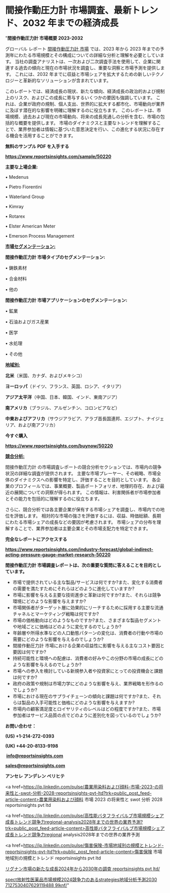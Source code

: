 # 間接作動圧力計 市場調査、最新トレンド、2032 年までの経済成長

"<strong>間接作動圧力計 市場概要 2023-2032</strong>

グローバル レポート <a href=https://www.reportsinsights.com/sample/50220>間接作動圧力計 市場</a> では、2023 年から 2023 年までの予測年にわたる市場規模とその構成についての詳細な分析と理解を必要としています。 当社の調査アナリストは、一次および二次調査手法を使用して、企業に関連する過去の傾向と現在の市場状況を調査し、重要な洞察と市場予測を提供します。 これには、2032 年までに収益と市場シェアを拡大​​するための新しいテクノロジーと革新的なソリューションが含まれています。

このレポートでは、経済成長の現状、新たな傾向、経済成長の政治的および規制上のリスク、およびこの成長に寄与するいくつかの要因も強調しています。 これは、企業が政府の規制、個人支出、世界的に拡大する都市化、市場動向が業界に及ぼす潜在的な影響を明確に理解するのに役立ちます。 このレポートは、市場規模、過去および現在の市場動向、将来の成長見通しの分析を含む、市場の包括的な概要を提供します。 市場のダイナミクスと主要なトレンドを理解することで、業界参加者は情報に基づいた意思決定を行い、この進化する状況に存在する機会を活用することができます。

<strong><b>無料のサンプル PDF を入手する</b></strong>

<a href=https://www.reportsinsights.com/sample/50220><strong><u>https://www.reportsinsights.com/sample/50220</u></strong></a>

<strong>主要な上場企業:</strong>

• Medenus

• Pietro Fiorentini

• Waterland Group

• Kimray

• Rotarex

• Elster American Meter

• Emerson Process Management

<strong><u>市場セグメンテーション</u></strong><strong><u>:</u></strong>

<strong>間接作動圧力計 市場タイプのセグメンテーション:</strong>

• 鋳鉄素材

• 合金材料

• 他の

<strong>間接作動圧力計 市場アプリケーションのセグメンテーション:</strong>

• 鉱業

• 石油およびガス産業

• 医学

• 水処理

• その他

<strong><u>地域別</u></strong><strong><u>:</u></strong>

<strong>北米</strong>（米国、カナダ、およびメキシコ）

<strong>ヨーロッパ</strong>（ドイツ、フランス、英国、ロシア、イタリア）

<strong>アジア太平洋</strong>（中国、日本、韓国、インド、東南アジア）

<strong>南アメリカ</strong>（ブラジル、アルゼンチン、コロンビアなど）

<strong>中東およびアフリカ</strong>（サウジアラビア、アラブ首長国連邦、エジプト、ナイジェリア、および南アフリカ）

<strong>今すぐ購入</strong>

<a href=https://www.reportsinsights.com/buynow/50220><strong><u>https://www.reportsinsights.com/buynow/50220</u></strong></a>

<strong><u>競合分析:</u></strong>

間接作動圧力計 の市場調査レポートの競合分析セクションでは、市場内の競争状況の詳細な調査が提供されます。 主要な市場プレーヤー、その戦略、市場全体のダイナミクスへの影響を特定し、評価することを目的としています。 各企業のプロフィールでは、事業概要、製品ポートフォリオ、地理的存在、および最近の展開についての洞察が得られます。 この情報は、利害関係者が市場参加者とその能力を包括的に理解するのに役立ちます。

さらに、競合分析では各主要企業が保有する市場シェアを調査し、市場内での地位を評価します。 相対的な市場の強さを評価するには、収益、時価総額、長期にわたる市場シェアの成長などの要因が考慮されます。 市場シェアの分布を理解することで、業界参加者は主要企業とその市場支配力を特定できます。

<strong>完全なレポートにアクセスする</strong>

<a href=https://www.reportsinsights.com/industry-forecast/global-indirect-acting-pressure-gauge-market-research-50220><strong><u><b>https://www.reportsinsights.com/industry-forecast/global-indirect-acting-pressure-gauge-market-research-50220</b></u></strong></a>

<strong><b>間接作動圧力計 市場調査レポートは、次の重要な質問に答えることを目的としています。</b></strong>
<ul>
  <li>市場で提供されている主な製品/サービスは何ですか?また、変化する消費者の需要を満たすためにそれらはどのように進化していますか?</li>
  <li>市場に影響を与える主要な技術進歩と革新は何ですか?また、それらは競争環境にどのような影響を与えますか?</li>
  <li>市場関係者がターゲット層に効果的にリーチするために採用する主要な流通チャネルとマーケティング戦略は何ですか?</li>
  <li>市場の価格動向はどのようなものですか?また、さまざまな製品セグメントや地域ごとに価格はどのように変化するのでしょうか?</li>
  <li>年齢層や所得水準などの人口動態パターンの変化は、消費者の行動や市場の需要にどのような影響を与えるのでしょうか?</li>
  <li>間接作動圧力計 市場における企業の収益性に影響を与える主なコスト要因と要因は何ですか?</li>
  <li>持続可能性と環境への配慮は、消費者の好みやこの分野の市場の成長にどのような影響を与えるのでしょうか?</li>
  <li>市場への参入を検討している新規参入者や投資家にとっての投資機会と課題は何ですか?</li>
  <li>政府の政策や規制は市場力学にどのような影響を与え、業界戦略を形作るのでしょうか?</li>
  <li>市場における現在のサプライチェーンの傾向と課題は何ですか?また、それらは製品の入手可能性と価格にどのような影響を与えますか?</li>
  <li>市場内の顧客満足度とロイヤリティのレベルはどの程度ですか?また、市場参加者はサービス品質の点でどのように差別化を図っているのでしょうか?</li>
</ul>
<strong>お問い合わせ：</strong>

<strong>(US) +1-214-272-0393</strong>

<strong>(UK) +44-20-8133-9198</strong>

<strong> </strong><a href=info@reportsinsights.com><strong><u>info@reportsinsights.com</u></strong></a>

<a href=sales@reportsinsights.com><strong><u>sales@reportsinsights.com</u></strong></a>

<strong>アンセレ アンデレン ベリヒテ</strong>

<a href=https://jp.linkedin.com/pulse/農業用染料および顔料-市場-2023-の将来性と-swot-分析-2028-reportsinsights-pvt-ltd?trk=public_post_feed-article-content>農業用染料および顔料 市場 2023 の将来性と swot 分析 2028 reportsinsights pvt ltd</a>

<a href=https://jp.linkedin.com/pulse/高性能バタフライバルブ市場規模シェア成長トレンド競争力regional-analysis2028年までの世界の業界予測?trk=public_post_feed-article-content>高性能バタフライバルブ市場規模シェア成長トレンド競争力regional analysis2028年までの世界の業界予測</a>

<a href=https://jp.linkedin.com/pulse/傷害保険-市場地域別の規模とトレンド-reportsinsights-pvt-ltd?trk=public_post_feed-article-content>傷害保険 市場地域別の規模とトレンド reportsinsights pvt ltd</a>

<a href=https://www.linkedin.com/pulse/リグナン市場の新たな成長2024年から2030年の調査-reportsinsights-pvt-ltd/>リグナン市場の新たな成長2024年から2030年の調査 reportsinsights pvt ltd/</a>

<a href=https://www.linkedin.com/pulse/spect放射性医薬品市場規模2024競争力のあるstrategies地域分析予測2030-7127530407629119488-9lknf/>spect放射性医薬品市場規模2024競争力のあるstrategies地域分析予測2030 7127530407629119488 9lknf/</a>"
